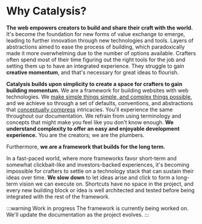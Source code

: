 # Why Catalysis?

**The web empowers creators to build and share their craft with the world.**
It's become the foundation for new forms of value exchange to emerge,
leading to further innovation through new technologies and tools.
Layers of abstractions aimed to ease the process of building,
which paradoxically made it more overwhelming due to the number of options available.
Crafters often spend most of their time figuring out the right tools for the job and setting them up to have an integrated experience.
They struggle to gain **creative momentum**,
and that's necessary for great ideas to flourish.

**Catalysis builds upon simplicity to create a space for crafters to gain building momentum.**
We are a framework for building websites with web technologies.
We [make simple things simple, and complex things possible](https://goodreads.com/quotes/8636264-simple-things-should-be-simple-complex-things-should-be-possible),
and we achieve so through a set of defaults, conventions, and abstractions that [conceptually compress](https://m.signalvnoise.com/conceptual-compression-means-beginners-dont-need-to-know-sql-hallelujah/) intricacies.
You'll experience the same throughout our documentation.
We refrain from using terminology and concepts that might make you feel like you don't know enough.
**We understand complexity to offer an easy and enjoyable development experience.**
You are the creators;
we are the plumbers.


Furthermore, **we are a framework that builds for the long term.**

In a fast-paced world,
where more frameworks favor short-term and somewhat clickbait-like and investors-backed experiences,
it's becoming impossible for crafters to settle on a technology stack that can sustain their ideas over time.
**We slow down** to let ideas arise and click to form a long-term vision we can execute on. Shortcuts have no space in the project, and every new building block or idea is well architected and tested before being integrated with the rest of the framework.

:::warning Work in progress
The framework is currently being worked on. We'll update the documentation as the project evolves.
:::
